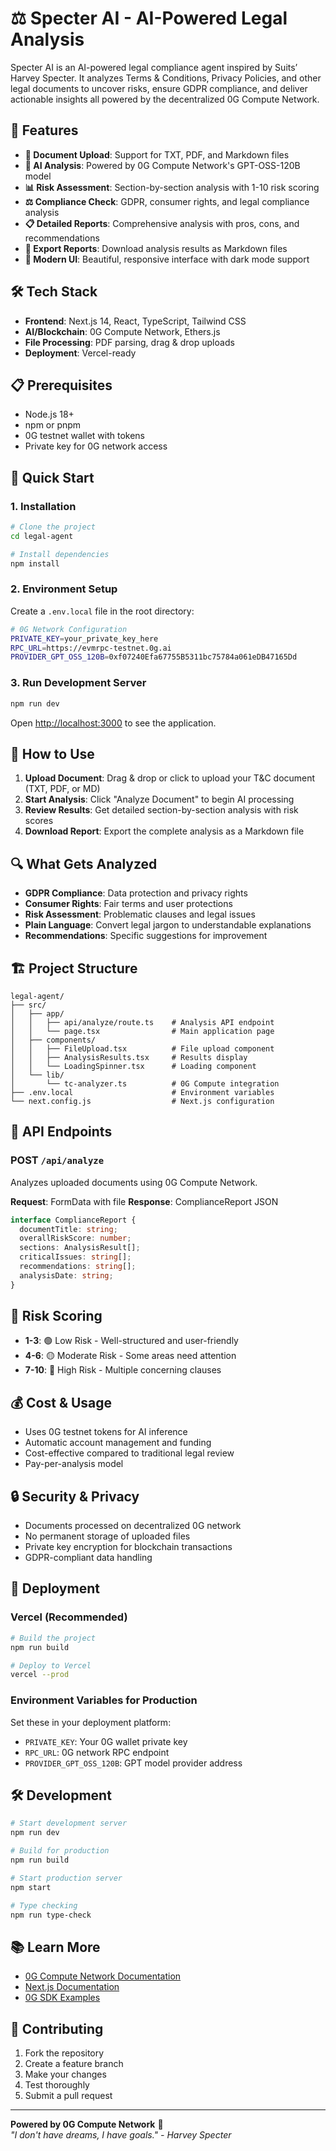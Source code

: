 # ⚖️ Specter AI - AI-Powered Legal Analysis

Specter AI is an AI-powered legal compliance agent inspired by Suits’ Harvey Specter. It analyzes Terms & Conditions, Privacy Policies, and other legal documents to uncover risks, ensure GDPR compliance, and deliver actionable insights all powered by the decentralized 0G Compute Network.

## 🚀 Features

- **📄 Document Upload**: Support for TXT, PDF, and Markdown files
- **🤖 AI Analysis**: Powered by 0G Compute Network's GPT-OSS-120B model
- **📊 Risk Assessment**: Section-by-section analysis with 1-10 risk scoring
- **⚖️ Compliance Check**: GDPR, consumer rights, and legal compliance analysis
- **📋 Detailed Reports**: Comprehensive analysis with pros, cons, and recommendations
- **💾 Export Reports**: Download analysis results as Markdown files
- **🎨 Modern UI**: Beautiful, responsive interface with dark mode support

## 🛠️ Tech Stack

- **Frontend**: Next.js 14, React, TypeScript, Tailwind CSS
- **AI/Blockchain**: 0G Compute Network, Ethers.js
- **File Processing**: PDF parsing, drag & drop uploads
- **Deployment**: Vercel-ready

## 📋 Prerequisites

- Node.js 18+ 
- npm or pnpm
- 0G testnet wallet with tokens
- Private key for 0G network access

## 🚀 Quick Start

### 1. Installation

```bash
# Clone the project
cd legal-agent

# Install dependencies
npm install
```

### 2. Environment Setup

Create a `.env.local` file in the root directory:

```bash
# 0G Network Configuration
PRIVATE_KEY=your_private_key_here
RPC_URL=https://evmrpc-testnet.0g.ai
PROVIDER_GPT_OSS_120B=0xf07240Efa67755B5311bc75784a061eDB47165Dd
```

### 3. Run Development Server

```bash
npm run dev
```

Open [http://localhost:3000](http://localhost:3000) to see the application.

## 📖 How to Use

1. **Upload Document**: Drag & drop or click to upload your T&C document (TXT, PDF, or MD)
2. **Start Analysis**: Click "Analyze Document" to begin AI processing
3. **Review Results**: Get detailed section-by-section analysis with risk scores
4. **Download Report**: Export the complete analysis as a Markdown file

## 🔍 What Gets Analyzed

- **GDPR Compliance**: Data protection and privacy rights
- **Consumer Rights**: Fair terms and user protections  
- **Risk Assessment**: Problematic clauses and legal issues
- **Plain Language**: Convert legal jargon to understandable explanations
- **Recommendations**: Specific suggestions for improvement

## 🏗️ Project Structure

```
legal-agent/
├── src/
│   ├── app/
│   │   ├── api/analyze/route.ts    # Analysis API endpoint
│   │   └── page.tsx                # Main application page
│   ├── components/
│   │   ├── FileUpload.tsx          # File upload component
│   │   ├── AnalysisResults.tsx     # Results display
│   │   └── LoadingSpinner.tsx      # Loading component
│   └── lib/
│       └── tc-analyzer.ts          # 0G Compute integration
├── .env.local                      # Environment variables
└── next.config.js                  # Next.js configuration
```

## 🔧 API Endpoints

### POST `/api/analyze`

Analyzes uploaded documents using 0G Compute Network.

**Request**: FormData with file
**Response**: ComplianceReport JSON

```typescript
interface ComplianceReport {
  documentTitle: string;
  overallRiskScore: number;
  sections: AnalysisResult[];
  criticalIssues: string[];
  recommendations: string[];
  analysisDate: string;
}
```

## 🎯 Risk Scoring

- **1-3**: 🟢 Low Risk - Well-structured and user-friendly
- **4-6**: 🟡 Moderate Risk - Some areas need attention
- **7-10**: 🔴 High Risk - Multiple concerning clauses

## 💰 Cost & Usage

- Uses 0G testnet tokens for AI inference
- Automatic account management and funding
- Cost-effective compared to traditional legal review
- Pay-per-analysis model

## 🔒 Security & Privacy

- Documents processed on decentralized 0G network
- No permanent storage of uploaded files
- Private key encryption for blockchain transactions
- GDPR-compliant data handling

## 🚀 Deployment

### Vercel (Recommended)

```bash
# Build the project
npm run build

# Deploy to Vercel
vercel --prod
```

### Environment Variables for Production

Set these in your deployment platform:

- `PRIVATE_KEY`: Your 0G wallet private key
- `RPC_URL`: 0G network RPC endpoint
- `PROVIDER_GPT_OSS_120B`: GPT model provider address

## 🛠️ Development

```bash
# Start development server
npm run dev

# Build for production
npm run build

# Start production server
npm start

# Type checking
npm run type-check
```

## 📚 Learn More

- [0G Compute Network Documentation](https://docs.0g.ai)
- [Next.js Documentation](https://nextjs.org/docs)
- [0G SDK Examples](https://github.com/0gfoundation/compute-examples)

## 🤝 Contributing

1. Fork the repository
2. Create a feature branch
3. Make your changes
4. Test thoroughly
5. Submit a pull request

---

**Powered by 0G Compute Network** 🚀  
*"I don't have dreams, I have goals." - Harvey Specter*
